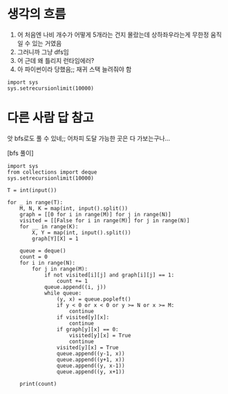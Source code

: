 # 생각의 흐름
1. 어 처음엔 나비 개수가 어떻게 5개라는 건지 몰랐는데
상하좌우라는게 무한정 움직일 수 있는 거였음
2. 그러니까 그냥 dfs임
3. 어 근데 왜 틀리지 런타임에러?
4. 아 파이썬이라 당했음;; 재귀 스택 늘려줘야 함
```
import sys
sys.setrecursionlimit(10000)
```

# 다른 사람 답 참고
앗 bfs로도 풀 수 있네;; 어차피 도달 가능한 곳은 다 가보는구나...

[bfs 풀이]
```
import sys
from collections import deque
sys.setrecursionlimit(10000)

T = int(input())

for _ in range(T):
    M, N, K = map(int, input().split())
    graph = [[0 for i in range(M)] for j in range(N)]
    visited = [[False for i in range(M)] for j in range(N)]
    for __ in range(K):
        X, Y = map(int, input().split())
        graph[Y][X] = 1

    queue = deque()
    count = 0
    for i in range(N):
        for j in range(M):
            if not visited[i][j] and graph[i][j] == 1:
                count += 1
            queue.append((i, j))
            while queue:
                (y, x) = queue.popleft()
                if y < 0 or x < 0 or y >= N or x >= M:
                    continue
                if visited[y][x]:
                    continue
                if graph[y][x] == 0:
                    visited[y][x] = True
                    continue
                visited[y][x] = True
                queue.append((y-1, x))
                queue.append((y+1, x))
                queue.append((y, x-1))
                queue.append((y, x+1))

    print(count)
```
